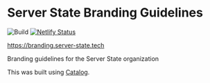 # Server State Branding Guidelines
![Build](https://github.com/server-state/branding/workflows/Build/badge.svg)
[![Netlify Status](https://api.netlify.com/api/v1/badges/ae2e30f4-cd1c-4b98-a973-63c34a477c3d/deploy-status)](https://app.netlify.com/sites/server-state-branding/deploys)

https://branding.server-state.tech

Branding guidelines for the Server State organization

This was built using [Catalog](https://www.catalog.style/).
